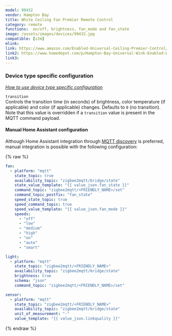 ```yaml
---
model: 99432  
vendor: Hampton Bay 
title: White Ceiling Fan Premier Remote Control
category: remote
functions:  on/off, brightness, fan_mode and fan_state
image: /assets/images/devices/99432.jpg
compatible: [z2m]
mlink: 
link: https://www.amazon.com/Enabled-Universal-Ceiling-Premier-Control/dp/B077ZHDLY3
link2: https://www.homedepot.com/p/Hampton-Bay-Universal-Wink-Enabled-White-Ceiling-Fan-Premier-Remote-Control-99432/206591100
link3: 
---
```

### Device type specific configuration
*[How to use device type specific configuration](https://www.zigbee2mqtt.io/information/configuration)*


`transition`   
Controls the transition time (in seconds) of brightness,
color temperature (if applicable) and color (if applicable) changes. Defaults to `0` (no transition).
Note that this value is overridden if a `transition` value is present in the MQTT command payload.


#### Manual Home Assistant configuration
Although Home Assistant integration through [MQTT discovery](https://www.zigbee2mqtt.io/integration/home_assistant) is preferred,
manual integration is possible with the following configuration:


{% raw %}
```yaml
fan:
  - platform: "mqtt"
    state_topic: true
    availability_topic: "zigbee2mqtt/bridge/state"
    state_value_template: "{{ value_json.fan_state }}"
    command_topic: "zigbee2mqtt/<FRIENDLY_NAME>/set"
    command_topic_postfix: "fan_state"
    speed_state_topic: true
    speed_command_topic: true
    speed_value_template: "{{ value_json.fan_mode }}"
    speeds: 
      - "off"
      - "low"
      - "medium"
      - "high"
      - "on"
      - "auto"
      - "smart"

light:
  - platform: "mqtt"
    state_topic: "zigbee2mqtt/<FRIENDLY_NAME>"
    availability_topic: "zigbee2mqtt/bridge/state"
    brightness: true
    schema: "json"
    command_topic: "zigbee2mqtt/<FRIENDLY_NAME>/set"

sensor:
  - platform: "mqtt"
    state_topic: "zigbee2mqtt/<FRIENDLY_NAME>"
    availability_topic: "zigbee2mqtt/bridge/state"
    unit_of_measurement: "-"
    value_template: "{{ value_json.linkquality }}"
```
{% endraw %}


